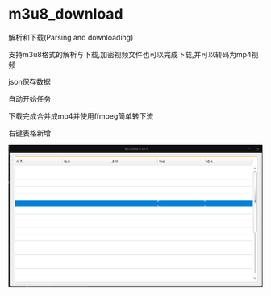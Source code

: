 # m3u8_download
解析和下载(Parsing and downloading)


支持m3u8格式的解析与下载,加密视频文件也可以完成下载,并可以转码为mp4视频

json保存数据

自动开始任务

下载完成合并成mp4并使用ffmpeg简单转下流

右键表格新增

![img_1.png](img_1.png)